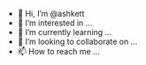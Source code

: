 - 👋 Hi, I’m @ashkett
- 👀 I’m interested in ...
- 🌱 I’m currently learning ...
- 💞️ I’m looking to collaborate on ...
- 📫 How to reach me ...

<!---
ashkett/ashkett is a ✨ special ✨ repository because its `README.md` (this file) appears on your GitHub profile.
You can click the Preview link to take a look at your changes.
--->
